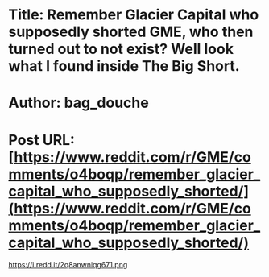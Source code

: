 # Title: Remember Glacier Capital who supposedly shorted GME, who then turned out to not exist? Well look what I found inside The Big Short.
# Author: bag_douche
# Post URL: [https://www.reddit.com/r/GME/comments/o4boqp/remember_glacier_capital_who_supposedly_shorted/](https://www.reddit.com/r/GME/comments/o4boqp/remember_glacier_capital_who_supposedly_shorted/)


https://i.redd.it/2q8anwniqg671.png